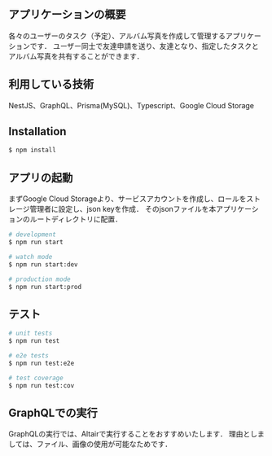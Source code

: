 ## アプリケーションの概要

各々のユーザーのタスク（予定）、アルバム写真を作成して管理するアプリケーションです．
ユーザー同士で友達申請を送り、友達となり、指定したタスクとアルバム写真を共有することができます．

## 利用している技術

NestJS、GraphQL、Prisma(MySQL)、Typescript、Google Cloud Storage

## Installation

```bash
$ npm install
```

## アプリの起動

まずGoogle Cloud Storageより、サービスアカウントを作成し、ロールをストレージ管理者に設定し、json keyを作成．
そのjsonファイルを本アプリケーションのルートディレクトリに配置．

```bash
# development
$ npm run start

# watch mode
$ npm run start:dev

# production mode
$ npm run start:prod
```

## テスト

```bash
# unit tests
$ npm run test

# e2e tests
$ npm run test:e2e

# test coverage
$ npm run test:cov
```

## GraphQLでの実行

GraphQLの実行では、Altairで実行することをおすすめいたします．
理由としましては、ファイル、画像の使用が可能なためです．
